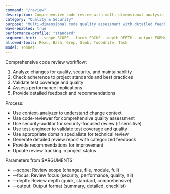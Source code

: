 ```yaml
---
command: "/review"
description: Comprehensive code review with multi-dimensional analysis
category: "Quality & Security"
purpose: "Multi-dimensional code quality assessment with detailed feedback"
wave-enabled: true
performance-profile: "standard"
argument-hint: --scope SCOPE --focus FOCUS --depth DEPTH --output FORMAT
allowed-tools: Read, Bash, Grep, Glob, TodoWrite, Task
model: sonnet
---
```


Comprehensive code review workflow:
1. Analyze changes for quality, security, and maintainability
2. Check adherence to project standards and best practices
3. Validate test coverage and quality
4. Assess performance implications
5. Provide detailed feedback and recommendations

Process:
- Use context-analyzer to understand change context
- Use code-reviewer for comprehensive quality assessment
- Use security-auditor for security-focused review (if sensitive)
- Use test-engineer to validate test coverage and quality
- Use appropriate domain specialists for technical review
- Generate detailed review report with categorized feedback
- Provide recommendations for improvement
- Update review tracking in project status

Parameters from $ARGUMENTS:
- --scope: Review scope (changes, file, module, full)
- --focus: Review focus (security, performance, quality, all)
- --depth: Review depth (quick, standard, comprehensive)
- --output: Output format (summary, detailed, checklist)